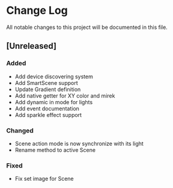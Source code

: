 
# Change Log
All notable changes to this project will be documented in this file.

## [Unreleased]

### Added
- Add device discovering system
- Add SmartScene support
- Update Gradient definition
- Add native getter for XY color and mirek
- Add dynamic in mode for lights
- Add event documentation
- Add sparkle effect support

### Changed
- Scene action mode is now synchronize with its light
- Rename method to active Scene

### Fixed
- Fix set image for Scene
